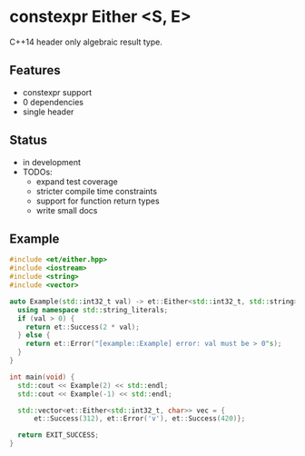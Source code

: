 # constexpr Either <S, E>

C++14 header only algebraic result type.

## Features

- constexpr support
- 0 dependencies
- single header

## Status

- in development
- TODOs:
    - expand test coverage
    - stricter compile time constraints
    - support for function return types
    - write small docs

## Example

```c++
#include <et/either.hpp>
#include <iostream>
#include <string>
#include <vector>

auto Example(std::int32_t val) -> et::Either<std::int32_t, std::string> {
  using namespace std::string_literals;
  if (val > 0) {
    return et::Success(2 * val);
  } else {
    return et::Error("[example::Example] error: val must be > 0"s);
  }
}

int main(void) {
  std::cout << Example(2) << std::endl;
  std::cout << Example(-1) << std::endl;

  std::vector<et::Either<std::int32_t, char>> vec = {
      et::Success(312), et::Error('v'), et::Success(420)};

  return EXIT_SUCCESS;
}
```